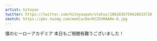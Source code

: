 ```yaml
---
artist: hitoyan
twitter: https://twitter.com/hitoyaaaan/status/1002836759426633728
sketch: https://pbs.twimg.com/media/DerKtZXVMAA0m-6.jpg
---
```

僕のヒーローアカデミア
本日もご視聴有難うございました！